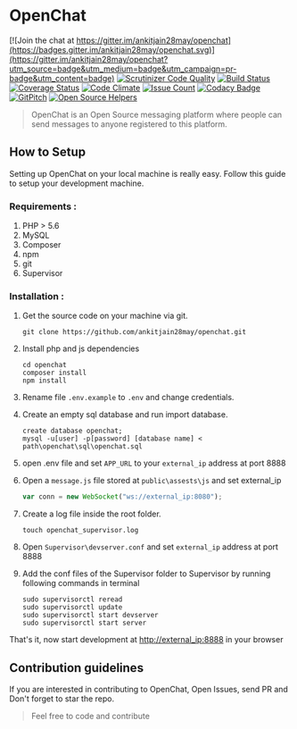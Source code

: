 

# OpenChat

[![Join the chat at https://gitter.im/ankitjain28may/openchat](https://badges.gitter.im/ankitjain28may/openchat.svg)](https://gitter.im/ankitjain28may/openchat?utm_source=badge&utm_medium=badge&utm_campaign=pr-badge&utm_content=badge)
[![Scrutinizer Code Quality](https://scrutinizer-ci.com/g/ankitjain28may/openchat/badges/quality-score.png?b=master)](https://scrutinizer-ci.com/g/ankitjain28may/openchat/?branch=master)
[![Build Status](https://travis-ci.org/ankitjain28may/openchat.svg?branch=master)](https://travis-ci.org/ankitjain28may/openchat)
[![Coverage Status](https://coveralls.io/repos/github/ankitjain28may/openchat/badge.svg?branch=master)](https://coveralls.io/github/ankitjain28may/openchat?branch=master)
[![Code Climate](https://codeclimate.com/github/ankitjain28may/openchat/badges/gpa.svg)](https://codeclimate.com/github/ankitjain28may/openchat)
[![Issue Count](https://codeclimate.com/github/ankitjain28may/openchat/badges/issue_count.svg)](https://codeclimate.com/github/ankitjain28may/openchat)
[![Codacy Badge](https://api.codacy.com/project/badge/Grade/23e0d72e208d4edfb08702b702bd9139)](https://www.codacy.com/app/ankitjain28may77/openchat?utm_source=github.com&amp;utm_medium=referral&amp;utm_content=ankitjain28may/openchat&amp;utm_campaign=Badge_Grade)
[![GitPitch](https://gitpitch.com/assets/badge.svg)](https://gitpitch.com/ankitjain28may/openchat/master?grs=github&t=moon)
[![Open Source Helpers](https://www.codetriage.com/ankitjain28may/openchat/badges/users.svg)](https://www.codetriage.com/ankitjain28may/openchat)


> OpenChat is an Open Source messaging platform where people can send messages to anyone registered to this platform.

## How to Setup

Setting up OpenChat on your local machine is really easy.
Follow this guide to setup your development machine.

### Requirements :

1. PHP > 5.6
2. MySQL
3. Composer
4. npm
5. git
6. Supervisor


### Installation :

1. Get the source code on your machine via git.

	```shell
    git clone https://github.com/ankitjain28may/openchat.git
    ```

2. Install php and js dependencies

	```shell
	cd openchat
	composer install
	npm install
	```

3. Rename file `.env.example` to `.env` and change credentials.


4. Create an empty sql database and run import database.

	```mysql
	create database openchat;
	mysql -u[user] -p[password] [database name] < path\openchat\sql\openchat.sql
	```

5. open .env file and set `APP_URL` to your `external_ip` address at port 8888

6. Open a `message.js` file stored at `public\assests\js` and set external_ip

	```js
	var conn = new WebSocket("ws://external_ip:8080");
	```
	
7. Create a log file inside the root folder.

	```shell
	touch openchat_supervisor.log
	```

8. Open `Supervisor\devserver.conf` and set `external_ip` address at port 8888


9. Add the conf files of the Supervisor folder to Supervisor by running following commands in terminal

	```shell
	sudo supervisorctl reread
	sudo supervisorctl update
	sudo supervisorctl start devserver
	sudo supervisorctl start server
	```


That's it, now start development at [http://external_ip:8888](http://external_ip:8888) in your browser

## Contribution guidelines

If you are interested in contributing to OpenChat, Open Issues, send PR and Don't forget to star the repo.
> Feel free to code and contribute
